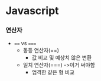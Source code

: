 # Javascript

### 연산자

* `==` vs `===`
  * 동등 연산자(==)
    * 값 비교 및 예상치 않은 변환
  * 일치 연산자(===)  ->이거 써야함
    * 엄격한 같은 형 비교